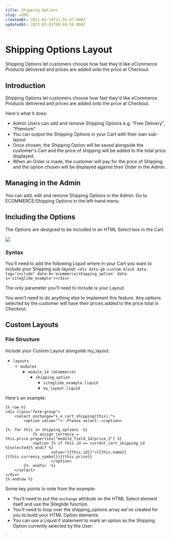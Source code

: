 ```yaml
---
title: Shipping Options
slug: wZDQ-
createdAt: 2021-02-19T11:59:47.000Z
updatedAt: 2023-03-03T08:09:58.000Z
---
```


# Shipping Options Layout

Shipping Options let customers choose how fast they'd like eCommerce Products delivered and prices are added onto the price at Checkout.

## Introduction

Shipping Options let customers choose how fast they'd like eCommerce Products delivered and prices are added onto the price at Checkout.

Here's what it does:

* Admin Users can add and remove Shipping Options e.g. "Free Delivery", "Premium"
* You can output the Shipping Options in your Cart with their own sub-layout
* Once chosen, the Shipping Option will be saved alongside the customer's Cart and the price of shipping will be added to the total price displayed.
* When an Order is made, the customer will pay for the price of Shipping and the option chosen will be displayed against their Order in the Admin.

## Managing in the Admin

You can add, edit and remove Shipping Options in the Admin. Go to ECOMMERCE/Shipping Options in the left-hand menu.

## Including the Options

The Options are designed to be included in an HTML Select box in the Cart.

![](https://downloads.intercomcdn.com/i/o/171837620/31235fa143bf9f5c05a01e15/image.png)

### Syntax

You'll need to add the following Liquid where in your Cart you want to include your Shipping sub-layout: `<div data-gb-custom-block data-tag="include" data-0='ecommerce/shipping_option' data-1='siteglide_example'></div>`

The only parameter you'll need to include is your Layout.

You won't need to do anything else to implement this feature. Any options selected by the customer will have their prices added to the price total in Checkout.

## Custom Layouts

### File Structure

Include your Custom Layout alongside my\_layout:

* `layouts`
  * `modules`
    * `module_14 (eCommerce)`
      * `shipping_option`
        * `siteglide_example.liquid`
        * `my_layout.liquid`

Here's an example:

```liquid
{% raw %}
<div class="form-group">
	<select onchange="s_e_cart_shipping(this);">
		<option value="">--Please select--</option>
		
{%- for this in shipping_options -%}
			{% assign currency = this.price.properties["module_field_14/price_2"] %}
			<option {% if this.id == current_cart_shipping_id %}selected{% endif %} 
					value="{{this.id}}">{{this.name}} {{this.currency_symbol}}{{this.price}} 
					</option>
		{%- endfor -%}
	</select>
</div>
{% endraw %}
```

Some key points to note from the example:

* You'll need to put the `onchange` attribute on the HTML Select element itself and use the Siteglide function.
* You'll need to loop over the shipping\_options array we've created for you to build your HTML Option elements.
* You can use a Liquid if statement to mark an option as the Shipping Option currently selected by the User: \`

\`
